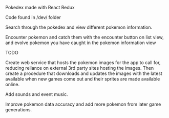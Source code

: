 
Pokedex made with React Redux

Code found in /dev/ folder

Search through the pokedex and view different pokemon information.

Encounter pokemon and catch them with the encounter button on list view,
and evolve pokemon you have caught in the pokemon information view


TODO

Create web service that hosts the pokemon images for the app to call for, reducing reliance on external 3rd party sites hosting the images.
Then create a procedure that downloads and updates the images with the latest available when new games come out and their sprites are made available online.

Add sounds and event music.

Improve pokemon data accuracy and add more pokemon from later game generations.
